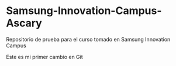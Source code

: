 # Samsung-Innovation-Campus-Ascary
Repositorio de prueba para el curso tomado en Samsung Innovation Campus 

Este es mi primer cambio en Git
